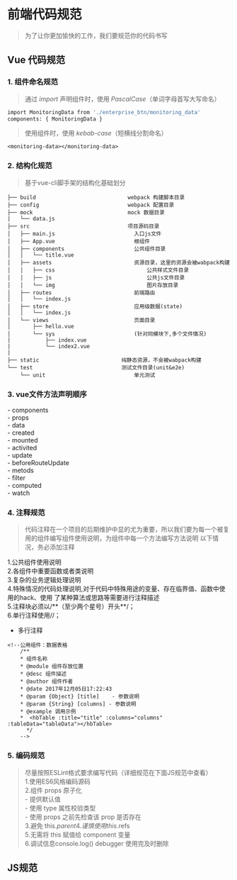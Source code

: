 # 前端代码规范
> 为了让你更加愉快的工作，我们要规范你的代码书写
## Vue 代码规范

### **1. 组件命名规范**

>通过 *import* 声明组件时，使用 *PascalCase*（单词字母首写大写命名）

```bash
import MonitoringData from './enterprise_btn/monitoring_data'
components: { MonitoringData }
```
>使用组件时，使用 *kebab-case*（短横线分割命名）

```
<monitoring-data></monitoring-data>
```
### **2. 结构化规范**
>基于vue-cli脚手架的结构化基础划分
```
├── build                             webpack 构建脚本目录
├── config                            webpack 配置目录
├── mock                              mock 数据目录
|   └── data.js
├── src                               项目源码目录
│   ├── main.js                         入口js文件
│   ├── App.vue                         根组件
│   ├── components                      公共组件目录
│   │   └── title.vue
│   ├── assets                          资源目录，这里的资源会被wabpack构建
│   │   ├── css                             公共样式文件目录
│   │   ├── js                              公共js文件目录
│   │   └── img                             图片存放目录
│   ├── routes                          前端路由
│   │   └── index.js
│   ├── store                           应用级数据(state)
│   │   └── index.js
│   └── views                           页面目录
│       ├── hello.vue
│       └── sys                         (针对同模块下,多个文件情况)
|           ├── index.vue
|           └── index2.vue
|
├── static                          纯静态资源，不会被wabpack构建
└── test                            测试文件目录(unit&e2e)
    └── unit                            单元测试
```
### **3. vue文件方法声明顺序**

\- components   
\- props    
\- data     
\- created  
\- mounted  
\- activited    
\- update   
\- beforeRouteUpdate    
\- metods       
\- filter   
\- computed     
\- watch

### **4. 注释规范**

> 代码注释在一个项目的后期维护中显的尤为重要，所以我们要为每一个被复用的组件编写组件使用说明，为组件中每一个方法编写方法说明
>以下情况，务必添加注释

1.公共组件使用说明  
2.各组件中重要函数或者类说明    
3.复杂的业务逻辑处理说明    
4.特殊情况的代码处理说明,对于代码中特殊用途的变量、存在临界值、函数中使用的hack、使用 了某种算法或思路等需要进行注释描述    
5.注释块必须以/\*\*（至少两个星号）开头\*\*/；  
6.单行注释使用//；

* 多行注释
```
<!--公用组件：数据表格
    /**
    * 组件名称
    * @module 组件存放位置
    * @desc 组件描述
    * @author 组件作者
    * @date 2017年12月05日17:22:43
    * @param {Object} [title]    - 参数说明
    * @param {String} [columns] - 参数说明
    * @example 调用示例
    *  <hbTable :title="title" :columns="columns" :tableData="tableData"></hbTable>
      */
    --> 
```

### **5. 编码规范**

> 尽量按照ESLint格式要求编写代码（详细规范在下面JS规范中查看）  
1.使用ES6风格编码源码   
2.组件 props 原子化     
    - 提供默认值    
    - 使用 type 属性校验类型    
    - 使用 props 之前先检查该 prop 是否存在     
3.避免 this.$parent 
4.谨慎使用 this.$refs       
5.无需将 this 赋值给 component 变量     
6.调试信息console.log() debugger 使用完及时删除

## JS规范

